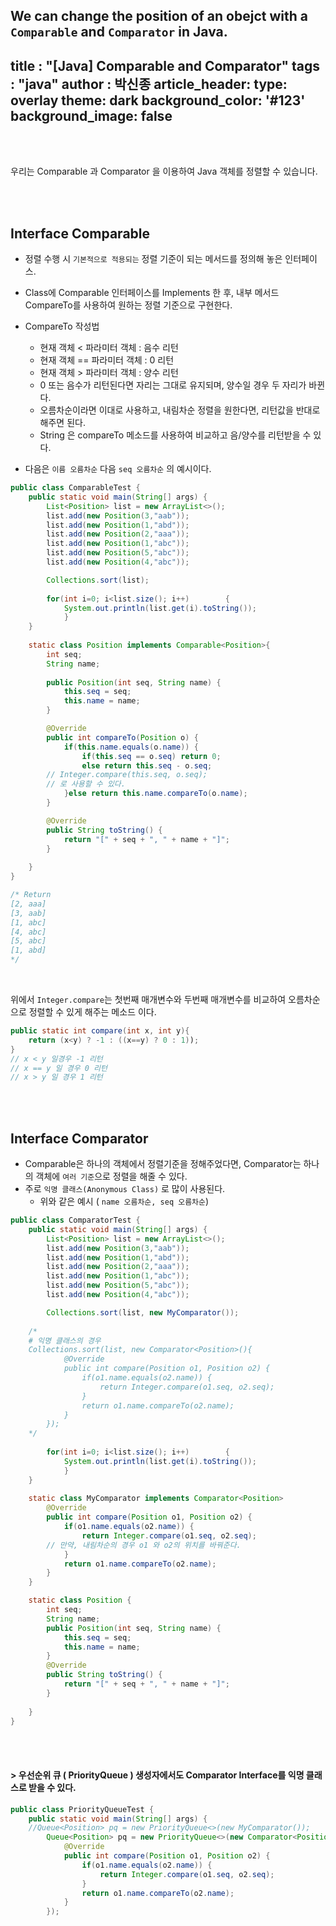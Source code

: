 
We can change the position of an obejct with a `Comparable` and `Comparator`   in Java.
---
title : "[Java] Comparable and Comparator"
tags : "java"
author : 박신종
article_header:
  type: overlay
  theme: dark
  background_color: '#123'
  background_image: false
---
<br>

<br>

우리는 Comparable 과 Comparator 을 이용하여 Java 객체를 정렬할 수 있습니다.

<br>

<br>

## Interface Comparable

- 정렬 수행 시 `기본적으로 적용되는` 정렬 기준이 되는 메서드를 정의해 놓은 인터페이스.
- Class에 Comparable 인터페이스를 Implements 한 후, 내부 메서드 CompareTo를 사용하여 원하는 정렬 기준으로 구현한다.
- CompareTo 작성법
  - 현재 객체 < 파라미터 객체 : 음수 리턴
  - 현재 객체 == 파라미터 객체 : 0 리턴
  - 현재 객체 > 파라미터 객체 : 양수 리턴
  - 0 또는 음수가 리턴된다면 자리는 그대로 유지되며, 양수일 경우 두 자리가 바뀐다.
  - 오름차순이라면 이대로 사용하고, 내림차순 정렬을 원한다면, 리턴값을 반대로 해주면 된다.
  - String 은 compareTo 메소드를 사용하여 비교하고 음/양수를 리턴받을 수 있다.

- 다음은 `이름 오름차순` 다음  `seq 오름차순` 의 예시이다.

```java
public class ComparableTest {
	public static void main(String[] args) {
		List<Position> list = new ArrayList<>();
		list.add(new Position(3,"aab"));
		list.add(new Position(1,"abd"));
		list.add(new Position(2,"aaa"));
		list.add(new Position(1,"abc"));
		list.add(new Position(5,"abc"));
		list.add(new Position(4,"abc"));

		Collections.sort(list);
		
		for(int i=0; i<list.size(); i++)		{
			System.out.println(list.get(i).toString());
			}
	}
	
	static class Position implements Comparable<Position>{
		int seq;
		String name;
		
		public Position(int seq, String name) {
			this.seq = seq;
			this.name = name;
		}

		@Override
		public int compareTo(Position o) {
			if(this.name.equals(o.name)) {
				if(this.seq == o.seq) return 0;
				else return this.seq - o.seq;
        // Integer.compare(this.seq, o.seq);
        // 로 사용할 수 있다.
			}else return this.name.compareTo(o.name);
		}

		@Override
		public String toString() {
			return "[" + seq + ", " + name + "]";
		}
		
	}
}

/* Return
[2, aaa]
[3, aab]
[1, abc]
[4, abc]
[5, abc]
[1, abd]
*/
```

<br>

위에서 `Integer.compare`는 첫번째 매개변수와 두번째 매개변수를 비교하여 오름차순으로 정렬할 수 있게 해주는 메소드 이다.

```java
public static int compare(int x, int y){
	return (x<y) ? -1 : ((x==y) ? 0 : 1));
}
// x < y 일경우 -1 리턴
// x == y 일 경우 0 리턴
// x > y 일 경우 1 리턴
```

<br>

<br>

## Interface Comparator

- Comparable은 하나의 객체에서 정렬기준을 정해주었다면, Comparator는 하나의 객체에 `여러 기준`으로 정렬을 해줄 수 있다.
- 주로 `익명 클래스(Anonymous Class)` 로 많이 사용된다.
  - 위와 같은 예시 ( `name 오름차순, seq 오름차순`)

```java
public class ComparatorTest {
	public static void main(String[] args) {
		List<Position> list = new ArrayList<>();
		list.add(new Position(3,"aab"));
		list.add(new Position(1,"abd"));
		list.add(new Position(2,"aaa"));
		list.add(new Position(1,"abc"));
		list.add(new Position(5,"abc"));
		list.add(new Position(4,"abc"));

		Collections.sort(list, new MyComparator());
		
    /*
    # 익명 클래스의 경우
    Collections.sort(list, new Comparator<Position>(){
			@Override
			public int compare(Position o1, Position o2) {
				if(o1.name.equals(o2.name)) {
					return Integer.compare(o1.seq, o2.seq);
				}
				return o1.name.compareTo(o2.name);
			}
		});
    */
    
		for(int i=0; i<list.size(); i++)		{
			System.out.println(list.get(i).toString());
			}
	}
	
	static class MyComparator implements Comparator<Position>
		@Override
		public int compare(Position o1, Position o2) {
			if(o1.name.equals(o2.name)) {
				return Integer.compare(o1.seq, o2.seq);
        // 만약, 내림차순의 경우 o1 와 o2의 위치를 바꿔준다.
			}
			return o1.name.compareTo(o2.name);
		}
	}

	static class Position {
		int seq;
		String name;
		public Position(int seq, String name) {
			this.seq = seq;
			this.name = name;
		}
		@Override
		public String toString() {
			return "[" + seq + ", " + name + "]";
		}
		
	}
}
```

<br>

<br>

#### > 우선순위 큐 ( PriorityQueue ) 생성자에서도 Comparator Interface를 익명 클래스로 받을 수 있다.

```java
public class PriorityQueueTest {
	public static void main(String[] args) {
	//Queue<Position> pq = new PriorityQueue<>(new MyComparator());
		Queue<Position> pq = new PriorityQueue<>(new Comparator<Position>() {
			@Override
			public int compare(Position o1, Position o2) {
				if(o1.name.equals(o2.name)) {
					return Integer.compare(o1.seq, o2.seq);
				}
				return o1.name.compareTo(o2.name);
			}
		});
```

<br>

<br>

<br>



